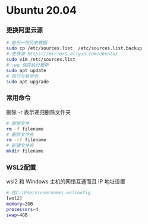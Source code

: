 # Ubuntu 20.04

### 更换阿里云源
```bash
# 备份一份历史数据 
sudo cp /etc/sources.list  /etc/sources.list.backup
# 更换源 https://mirrors.aliyun.com/ubuntu/
sudo vim /etc/sources.list
# :wq 保存执行更新
sudo apt update
# 执行升级命令
sudo apt upgrade
```

### 常用命令

删除 -r 表示递归删除文件夹
```bash
# 删除文件
rm -f filename
# 删除文件夹
rm -rf filename
# 新建文件夹
mkdir filename
```

### WSL2配置
wsl2 和 Windows 主机的网络互通而且 IP 地址设置

```bash
# 在C:\Users\username\.wslconfig
[wsl2]
memory=2GB 
processors=4
swap=4GB
```
